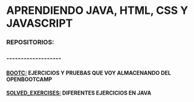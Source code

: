 # APRENDIENDO JAVA, HTML, CSS Y JAVASCRIPT

### REPOSITORIOS:
### -------------------
#### [BOOTC:](https://github.com/JuanjDes/BootC)                         EJERCICIOS Y PRUEBAS QUE VOY ALMACENANDO DEL OPENBOOTCAMP
#### [SOLVED_EXERCISES:](https://github.com/JuanjDes/Solved_exercises)   DIFERENTES EJERCICIOS EN JAVA

